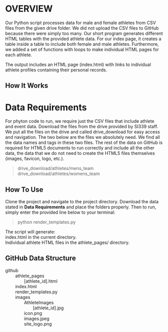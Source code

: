 # OVERVIEW

Our Python script processes data for male and female athletes from CSV files from the given drive folder. We did not upload the CSV files to GitHub because there were simply too many.
Our short program generates different HTML tables with the provided athlete data. For our index page, it creates a table inside a table to include both female and male athletes. Furthermore, we added a set of functions with loops to make individual HTML pages for each athlete.

The output includes an HTML page (index.html) with links to individual athlete profiles containing their personal records.

## How It Works

# Data Requirements
For phyton code to run, we require just the CSV files that include athlete and event data. Download the files from the drive provided by SI339 staff. We put all the files on the drive and called drive_download for easy access and navigation. The two below are the files we absolutely need. We find all the data names and tags in these two files. The rest of the data on GitHub is required for HTML5 documents to run correctly and include all the other data, the data that we do not need to create the HTML5 files themselves (images, favicon, logo, etc.).
> drive_download/athletes/mens_team    \
> drive_download/athletes/womens_team

## How To Use
Clone the project and navigate to the project directory. Download the data stated in **Data Requirements** and place the folders properly. Then to run, simply enter the provided line below to your terminal:
> python render_templates.py

The script will generate: \
index.html in the current directory. \
Individual athlete HTML files in the athlete_pages/ directory.


## GitHub Data Structure
github                                                  \
&emsp;&emsp; athlete_pages                              \
&emsp;&emsp;&emsp;&emsp; [athlete_id].html              \
&emsp;&emsp; index.html                                 \
&emsp;&emsp; render_templates.py                        \
&emsp;&emsp; images                                     \
&emsp;&emsp;&emsp;&emsp; AthleteImages                  \
&emsp;&emsp;&emsp;&emsp;&emsp;&emsp; [athlete_id].jpg   \
&emsp;&emsp;&emsp;&emsp; icon.png                       \
&emsp;&emsp;&emsp;&emsp; images.jpeg                    \
&emsp;&emsp;&emsp;&emsp; site_logo.png                           
